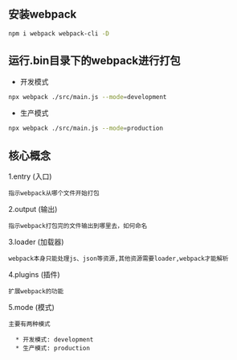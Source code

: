 ## 安装webpack

```bash
npm i webpack webpack-cli -D
```

## 运行.bin目录下的webpack进行打包

* 开发模式
```bash
npx webpack ./src/main.js --mode=development
```

* 生产模式
```bash
npx webpack ./src/main.js --mode=production
```

## 核心概念

  1.entry (入口)

    指示webpack从哪个文件开始打包
  
  2.output (输出)

    指示webpack打包完的文件输出到哪里去，如何命名

  3.loader (加载器)

    webpack本身只能处理js、json等资源,其他资源需要loader,webpack才能解析

  4.plugins (插件)

    扩展webpack的功能

  5.mode (模式)

    主要有两种模式

      * 开发模式: development
      * 生产模式: production
